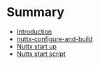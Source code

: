 # Summary

* [Introduction](README.md)
* [nuttx-configure-and-build](chapter1.md)
* [Nuttx start up](nuttx-start-up.md)
* [Nuttx start script](nuttx-start-script.md)

